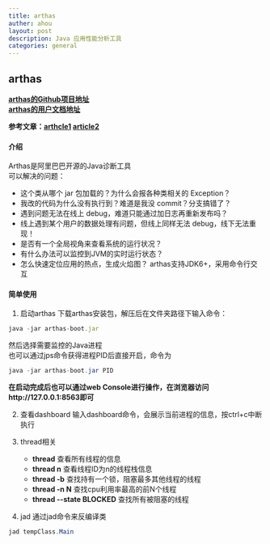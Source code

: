 ```yaml
---
title: arthas
auther: ahou
layout: post
description: Java 应用性能分析工具
categories: general
---
```


## arthas

**[arthas的Github项目地址](https://github.com/alibaba/arthas/)**  
**[arthas的用户文档地址](https://alibaba.github.io/arthas/)**  

**参考文章：[arthcle1](https://alibaba.github.io/arthas/)  [article2](https://blog.csdn.net/u013735734/article/details/102930307)**  

#### 介绍
Arthas是阿里巴巴开源的Java诊断工具  
可以解决的问题：
- 这个类从哪个 jar 包加载的？为什么会报各种类相关的 Exception？
- 我改的代码为什么没有执行到？难道是我没 commit？分支搞错了？
- 遇到问题无法在线上 debug，难道只能通过加日志再重新发布吗？
- 线上遇到某个用户的数据处理有问题，但线上同样无法 debug，线下无法重现！
- 是否有一个全局视角来查看系统的运行状况？
- 有什么办法可以监控到JVM的实时运行状态？
- 怎么快速定位应用的热点，生成火焰图？
arthas支持JDK6+，采用命令行交互

#### 简单使用

1. 启动arthas
下载arthas安装包，解压后在文件夹路径下输入命令：
``` javascript
java -jar arthas-boot.jar
```
然后选择需要监控的Java进程  
也可以通过jps命令获得进程PID后直接开启，命令为
``` java
java -jar arthas-boot.jar PID
```
**在启动完成后也可以通过web Console进行操作，在浏览器访问http://127.0.0.1:8563即可**

2. 查看dashboard
输入dashboard命令，会展示当前进程的信息，按ctrl+c中断执行

3. thread相关
    - **thread** 查看所有线程的信息
    - **thread n** 查看线程ID为n的线程栈信息
    - **thread -b** 查找持有一个锁，阻塞最多其他线程的线程
    - **thread -n N** 查找cpu利用率最高的前N个线程
    - **thread --state BLOCKED** 查找所有被阻塞的线程

4. jad
通过jad命令来反编译类

``` java
jad tempClass.Main
```

